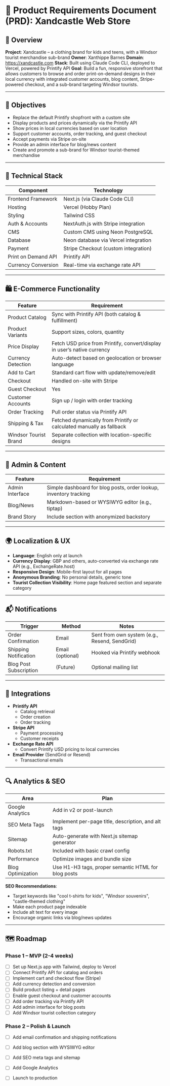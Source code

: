 # 📄 Product Requirements Document (PRD): Xandcastle Web Store

## 🧁 Overview

**Project**: Xandcastle – a clothing brand for kids and teens, with a Windsor tourist merchandise sub-brand 
**Owner**: Xanthippe Barnes
**Domain**: https://xandcastle.com 
**Stack**: Built using Claude Code CLI, deployed to Vercel, powered by Printify API 
**Goal**: Build a fun, responsive storefront that allows customers to browse and order print-on-demand designs in their local currency with integrated customer accounts, blog content, Stripe-powered checkout, and a sub-brand targeting Windsor tourists.

---

## 🎯 Objectives

- Replace the default Printify shopfront with a custom site
- Display products and prices dynamically via the Printify API
- Show prices in local currencies based on user location
- Support customer accounts, order tracking, and guest checkout
- Accept payments via Stripe on-site
- Provide an admin interface for blog/news content
- Create and promote a sub-brand for Windsor tourist-themed merchandise

---

## 🧱 Technical Stack

| Component            | Technology                         |
|----------------------|-------------------------------------|
| Frontend Framework   | Next.js (via Claude Code CLI)       |
| Hosting              | Vercel (Hobby Plan)                 |
| Styling              | Tailwind CSS                        |
| Auth & Accounts      | NextAuth.js with Stripe integration |
| CMS                  | Custom CMS using Neon PostgreSQL   |
| Database             | Neon database via Vercel integration |
| Payment              | Stripe Checkout (custom integration)|
| Print on Demand API  | Printify API                        |
| Currency Conversion  | Real-time via exchange rate API     |

---

## 🛍️ E-Commerce Functionality

| Feature                         | Requirement                                                                 |
|----------------------------------|------------------------------------------------------------------------------|
| Product Catalog                 | Sync with Printify API (both catalog & fulfillment)                         |
| Product Variants                | Support sizes, colors, quantity                                             |
| Price Display                   | Fetch USD price from Printify, convert/display in user’s native currency   |
| Currency Detection              | Auto-detect based on geolocation or browser language                       |
| Add to Cart                     | Standard cart flow with update/remove/edit                                 |
| Checkout                        | Handled on-site with Stripe                                                |
| Guest Checkout                  | Yes                                                                         |
| Customer Accounts               | Sign up / login with order tracking                                        |
| Order Tracking                  | Pull order status via Printify API                                         |
| Shipping & Tax                  | Fetched dynamically from Printify or calculated manually as fallback       |
| Windsor Tourist Brand           | Separate collection with location-specific designs                         |

---

## 🧾 Admin & Content

| Feature                         | Requirement                                                       |
|----------------------------------|-------------------------------------------------------------------|
| Admin Interface                 | Simple dashboard for blog posts, order lookup, inventory tracking |
| Blog/News                       | Markdown-based or WYSIWYG editor (e.g., tiptap)                  |
| Brand Story                     | Include section with anonymized backstory                        |

---

## 🌍 Localization & UX

- **Language**: English only at launch
- **Currency Display**: GBP and others, auto-converted via exchange rate API (e.g., ExchangeRate.host)
- **Responsive Design**: Mobile-first layout for all pages
- **Anonymous Branding**: No personal details, generic tone
- **Tourist Collection Visibility**: Home page featured section and separate category

---

## 📬 Notifications

| Trigger                 | Method           | Notes                                 |
|------------------------|------------------|---------------------------------------|
| Order Confirmation     | Email            | Sent from own system (e.g., Resend, SendGrid) |
| Shipping Notification  | Email (optional) | Hooked via Printify webhook           |
| Blog Post Subscription | (Future)         | Optional mailing list                 |

---

## 🔌 Integrations

- **Printify API**
  - Catalog retrieval
  - Order creation
  - Order tracking
- **Stripe API**
  - Payment processing
  - Customer receipts
- **Exchange Rate API**
  - Convert Printify USD pricing to local currencies
- **Email Provider** (SendGrid or Resend)
  - Transactional emails

---

## 🔍 Analytics & SEO

| Area                | Plan                                                                 |
|---------------------|----------------------------------------------------------------------|
| Google Analytics    | Add in v2 or post-launch                                             |
| SEO Meta Tags       | Implement per-page title, description, and alt tags                 |
| Sitemap             | Auto-generate with Next.js sitemap generator                        |
| Robots.txt          | Included with basic crawl config                                    |
| Performance         | Optimize images and bundle size                                     |
| Blog Optimization   | Use H1-H3 tags, proper semantic HTML for blog posts                 |

**SEO Recommendations**:
- Target keywords like "cool t-shirts for kids", "Windsor souvenirs", "castle-themed clothing"
- Make each product page indexable
- Include alt text for every image
- Encourage organic links via blog/news updates

---

## 🗺️ Roadmap

### Phase 1 – MVP (2-4 weeks)
- [ ] Set up Next.js app with Tailwind, deploy to Vercel
- [ ] Connect Printify API for catalog and orders
- [ ] Implement cart and checkout flow (Stripe)
- [ ] Add currency detection and conversion
- [ ] Build product listing + detail pages
- [ ] Enable guest checkout and customer accounts
- [ ] Add order tracking via Printify API
- [ ] Add admin interface for blog posts
- [ ] Add Windsor tourist collection category

### Phase 2 – Polish & Launch
- [ ] Add email confirmation and shipping notifications
- [ ] Add blog section with WYSIWYG editor
- [ ] Add SEO meta tags and sitemap
- [ ] Add Google Analytics
- [ ] Launch to production


